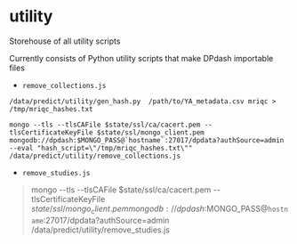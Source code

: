 # utility
Storehouse of all utility scripts

Currently consists of Python utility scripts that make DPdash importable files



* `remove_collections.js`

```
/data/predict/utility/gen_hash.py  /path/to/YA_metadata.csv mriqc > /tmp/mriqc_hashes.txt

mongo --tls --tlsCAFile $state/ssl/ca/cacert.pem --tlsCertificateKeyFile $state/ssl/mongo_client.pem mongodb://dpdash:$MONGO_PASS@`hostname`:27017/dpdata?authSource=admin --eval "hash_script=\"/tmp/mriqc_hashes.txt\"" /data/predict/utility/remove_collections.js
```


* `remove_studies.js`

> mongo --tls --tlsCAFile $state/ssl/ca/cacert.pem --tlsCertificateKeyFile $state/ssl/mongo_client.pem mongodb://dpdash:$MONGO_PASS@`hostname`:27017/dpdata?authSource=admin /data/predict/utility/remove_studies.js
